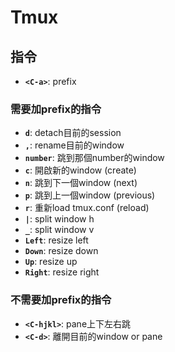 # Tmux

## 指令
* **``<C-a>``**: prefix

### 需要加prefix的指令
* **``d``**: detach目前的session
* **``,``**: rename目前的window
* **``number``**: 跳到那個number的window
* **``c``**: 開啟新的window (create)
* **``n``**: 跳到下一個window (next)
* **``p``**: 跳到上一個window (previous)
* **``r``**: 重新load tmux.conf (reload)
* **``|``**: split window h
* **``_``**: split window v
* **``Left``**: resize left
* **``Down``**: resize down
* **``Up``**: resize up
* **``Right``**: resize right

### 不需要加prefix的指令
* **``<C-hjkl>``**: pane上下左右跳
* **``<C-d>``**: 離開目前的window or pane
